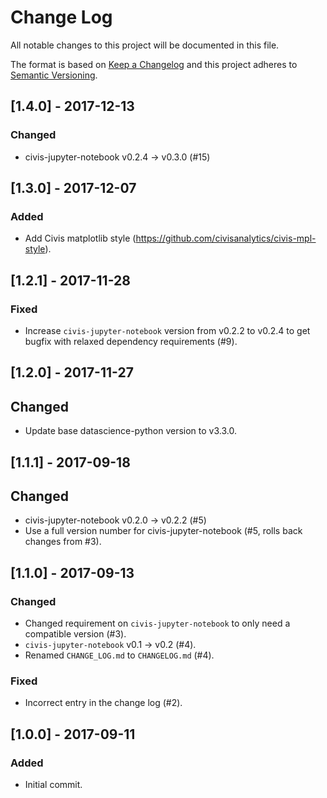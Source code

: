 # Change Log
All notable changes to this project will be documented in this file.

The format is based on [Keep a Changelog](http://keepachangelog.com/)
and this project adheres to [Semantic Versioning](http://semver.org/).

## [1.4.0] - 2017-12-13

### Changed
- civis-jupyter-notebook v0.2.4 -> v0.3.0 (#15)

## [1.3.0] - 2017-12-07

### Added
- Add Civis matplotlib style (https://github.com/civisanalytics/civis-mpl-style).

## [1.2.1] - 2017-11-28

### Fixed
- Increase ``civis-jupyter-notebook`` version from v0.2.2 to v0.2.4 to get bugfix with relaxed dependency requirements (#9).

## [1.2.0] - 2017-11-27

## Changed
- Update base datascience-python version to v3.3.0.

## [1.1.1] - 2017-09-18

## Changed
- civis-jupyter-notebook v0.2.0 -> v0.2.2 (#5)
- Use a full version number for civis-jupyter-notebook (#5, rolls back changes from #3).

## [1.1.0] - 2017-09-13

### Changed
- Changed requirement on `civis-jupyter-notebook` to only need a compatible version (#3).
- `civis-jupyter-notebook` v0.1 -> v0.2 (#4).
- Renamed `CHANGE_LOG.md` to `CHANGELOG.md` (#4).

### Fixed
- Incorrect entry in the change log (#2).

## [1.0.0] - 2017-09-11

### Added
- Initial commit.
